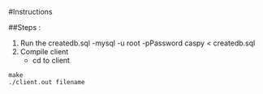 #Instructions

##Steps :

1. Run the createdb.sql
   -mysql -u root -pPassword caspy < createdb.sql
2. Compile client 
    - cd to client
    
```
make
./client.out filename

```
